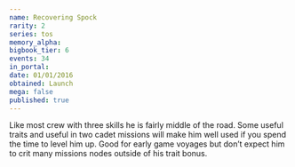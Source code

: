 ```yaml
---
name: Recovering Spock
rarity: 2
series: tos
memory_alpha:
bigbook_tier: 6
events: 34
in_portal:
date: 01/01/2016
obtained: Launch
mega: false
published: true
---
```


Like most crew with three skills he is fairly middle of the road. Some useful traits and useful in two cadet missions will make him well used if you spend the time to level him up. Good for early game voyages but don’t expect him to crit many missions nodes outside of his trait bonus.
